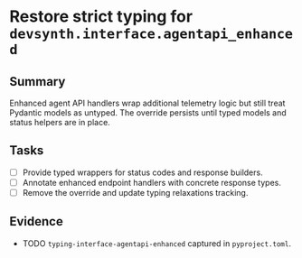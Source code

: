 # Restore strict typing for `devsynth.interface.agentapi_enhanced`

## Summary

Enhanced agent API handlers wrap additional telemetry logic but still treat
Pydantic models as untyped. The override persists until typed models and status
helpers are in place.

## Tasks

- [ ] Provide typed wrappers for status codes and response builders.
- [ ] Annotate enhanced endpoint handlers with concrete response types.
- [ ] Remove the override and update typing relaxations tracking.

## Evidence

- TODO `typing-interface-agentapi-enhanced` captured in `pyproject.toml`.
